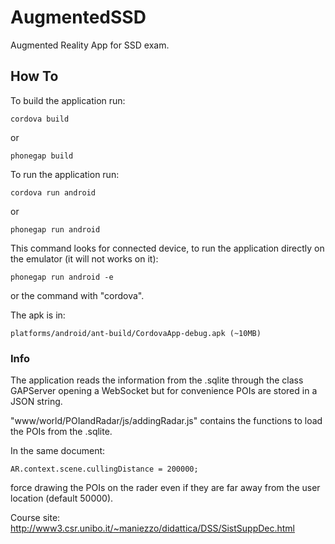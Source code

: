 # AugmentedSSD
Augmented Reality App for SSD exam.

## How To
To build the application run:
<pre><code>cordova build</code></pre>
or
<pre><code>phonegap build</code></pre>

To run the application run:
<pre><code>cordova run android</code></pre>
or
<pre><code>phonegap run android</code></pre>
This command looks for connected device, to run the application directly on the emulator (it will not works on it):
<pre><code>phonegap run android -e</code></pre>
or the command with "cordova".

The apk is in:
<pre><code>platforms/android/ant-build/CordovaApp-debug.apk (~10MB)</code></pre>

### Info
The application reads the information from the .sqlite through the class GAPServer opening a WebSocket but for convenience POIs are stored in a JSON string.

"www/world/POIandRadar/js/addingRadar.js" contains the functions to load the POIs from the .sqlite.

In the same document:
<pre><code>AR.context.scene.cullingDistance = 200000;</code></pre>
force drawing the POIs on the rader even if they are far away from the user location (default 50000).

Course site: http://www3.csr.unibo.it/~maniezzo/didattica/DSS/SistSuppDec.html
